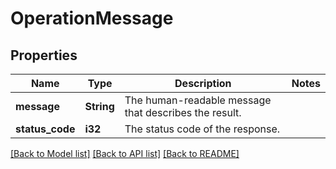 # OperationMessage

## Properties

Name | Type | Description | Notes
------------ | ------------- | ------------- | -------------
**message** | **String** | The human-readable message that describes the result. | 
**status_code** | **i32** | The status code of the response. | 

[[Back to Model list]](../README.md#documentation-for-models) [[Back to API list]](../README.md#documentation-for-api-endpoints) [[Back to README]](../README.md)


